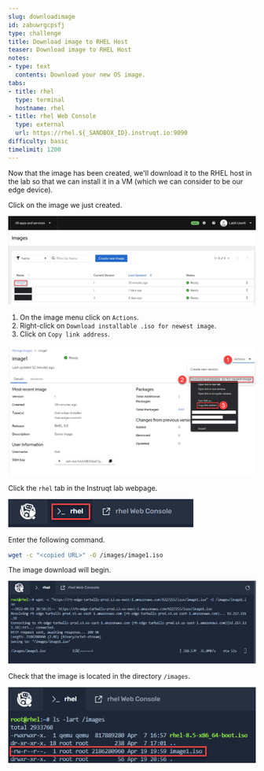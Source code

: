```yaml
---
slug: downloadimage
id: zabuwrgcpsfj
type: challenge
title: Download image to RHEL Host
teaser: Download image to RHEL Host
notes:
- type: text
  contents: Download your new OS image.
tabs:
- title: rhel
  type: terminal
  hostname: rhel
- title: rhel Web Console
  type: external
  url: https://rhel.${_SANDBOX_ID}.instruqt.io:9090
difficulty: basic
timelimit: 1200
---
```

Now that the image has been created, we'll download it to the RHEL host in the lab so that we can install it in a VM (which we can consider to be our edge device).

Click on the image we just created.

![newlycreatediamge](../assets/clickonimage.png)

1) On the image menu click on `Actions`.
2) Right-click on `Download installable .iso for newest image`.
3) Click on `Copy link address`.

![geturl](../assets/geturl.png)

Click the `rhel` tab in the Instruqt lab webpage.

![rheltab](../assets/rheltab.png)

Enter the following command.

```bash
wget -c "<copied URL>" -O /images/image1.iso
```

The image download will begin.

![downloadprogress](../assets/downloadprogress.png)

Check that the image is located in the directory `/images`.

![verifydownloaded](../assets/verifydownloaded.png)
